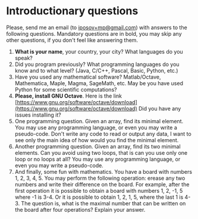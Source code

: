 # Introductionary questions

Please, send me an email (to [iposov+mp@gmail.com](mailto://iposov@gmail)) with answers to the following questions.
Mandatory questions are in bold, you may skip any other questions, if you don't feel like answering them.

1. **What is your name**, your country, your city? What languages do you speak?
3. Did you program previously? What programming languages do you know and to what level?
(Java, C/C++, Pascal, Basic, Python, etc.)
4. Have you used any mathematical software? Matlab/Octave, Mathematica, Maple, Magma, SageMath, etc.
May be you have used Python for some scientific computations?
6. **Please, install GNU Octave**. Here is the link
[https://www.gnu.org/software/octave/download](https://www.gnu.org/software/octave/download)
Did you have any issues installing it?
9. One programming question. Given an array, find its minimal element. You may use any programming language, or even you may
write a pseudo-code. Don't write any code to read or output any data, I want to see only the main idea of how would you find
the minimal element.
10. Another programming question. Given an array, find its two minimal elements. Can you avoid using two loops, that is can you
use only one loop or no loops at all? You may use any programming language, or even you may write a pseudo-code.
11. And finally, some fun with mathematics.
    You have a board with numbers 1, 2, 3, 4, 5. You may perform the following operation: erease any two numbers and write
    their difference on the board. For example, after the first operation it is possible to obtain a board with numbers 1, 2, -1, 5 where -1 is 3-4. Or it is possible to obtain 1, 2, 1, 5, where the last 1 is 4-3.
The question is, what is the maximal number that can be written on the board after four operations? Explain your answer.
